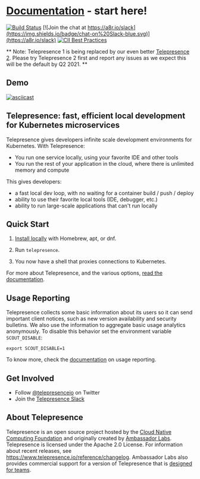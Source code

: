 # [Documentation](https://telepresence.io) - start here!

[![Build Status](https://circleci.com/gh/telepresenceio/telepresence.svg?style=shield)](https://circleci.com/gh/telepresenceio/workflows)
[![Join the chat at https://a8r.io/slack](https://img.shields.io/badge/chat-on%20Slack-blue.svg)](https://a8r.io/slack)
[![CII Best Practices](https://bestpractices.coreinfrastructure.org/projects/1863/badge)](https://bestpractices.coreinfrastructure.org/projects/1863)

** Note: Telepresence 1 is being replaced by our even better [Telepresence 2](https://github.com/telepresenceio/telepresence/tree/release/v2). Please try Telepresence 2 first and report any issues as we expect this will be the default by Q2 2021. **

## Demo

[![asciicast](https://asciinema.org/a/117761.png)](https://asciinema.org/a/117761)

## Telepresence: fast, efficient local development for Kubernetes microservices

Telepresence gives developers infinite scale development environments for Kubernetes. With Telepresence:

* You run one service locally, using your favorite IDE and other tools
* You run the rest of your application in the cloud, where there is unlimited memory and compute

This gives developers:

* a fast local dev loop, with no waiting for a container build / push / deploy
* ability to use their favorite local tools (IDE, debugger, etc.)
* ability to run large-scale applications that can't run locally

## Quick Start

1. [Install locally](https://www.telepresence.io/reference/install) with Homebrew, apt, or dnf.

2. Run `telepresence`.

3. You now have a shell that proxies connections to Kubernetes.

For more about Telepresence, and the various options, [read the documentation](https://www.telepresence.io/discussion/overview).

## Usage Reporting

Telepresence collects some basic information about its users so it can send important client notices, such as new version availability and security bulletins. We also use the information to aggregate basic usage analytics anonymously. To disable this behavior set the environment variable `SCOUT_DISABLE`:

    export SCOUT_DISABLE=1

To know more, check the [documentation](https://www.telepresence.io/reference/usage_reporting) on usage reporting.

## Get Involved

* Follow [@telepresenceio](https://twitter.com/telepresenceio) on Twitter
* Join the [Telepresence Slack](https://a8r.io/slack)

## About Telepresence

Telepresence is an open source project hosted by the [Cloud Native Computing Foundation](https://www.cncf.io) and originally created by [Ambassador Labs](https://www.getambassador.io). Telepresence is licensed under the Apache 2.0 License. For information about recent releases, see https://www.telepresence.io/reference/changelog. Ambassador Labs also provides commercial support for a version of Telepresence that is [designed for teams](https://www.getambassador.io/use-case/local-kubernetes-development/).
